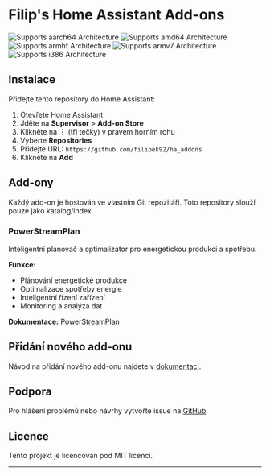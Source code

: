 # Filip's Home Assistant Add-ons

![Supports aarch64 Architecture][aarch64-shield]
![Supports amd64 Architecture][amd64-shield]
![Supports armhf Architecture][armhf-shield]
![Supports armv7 Architecture][armv7-shield]
![Supports i386 Architecture][i386-shield]

## Instalace

Přidejte tento repository do Home Assistant:

1. Otevřete Home Assistant
2. Jděte na **Supervisor** > **Add-on Store**
3. Klikněte na **⋮** (tři tečky) v pravém horním rohu
4. Vyberte **Repositories**
5. Přidejte URL: `https://github.com/filipek92/ha_addons`
6. Klikněte na **Add**

## Add-ony

Každý add-on je hostován ve vlastním Git repozitáři. Toto repository slouží pouze jako katalog/index.

### PowerStreamPlan

Inteligentní plánovač a optimalizátor pro energetickou produkci a spotřebu.

**Funkce:**
- Plánování energetické produkce
- Optimalizace spotřeby energie
- Inteligentní řízení zařízení
- Monitoring a analýza dat

**Dokumentace:** [PowerStreamPlan](https://github.com/filipek92/power-stream-plan)

## Přidání nového add-onu

Návod na přidání nového add-onu najdete v [dokumentaci](./docs/add-addon.md).

## Podpora

Pro hlášení problémů nebo návrhy vytvořte issue na [GitHub](https://github.com/filipek92/ha_addons/issues).

## Licence

Tento projekt je licencován pod MIT licencí.

---

[aarch64-shield]: https://img.shields.io/badge/aarch64-yes-green.svg
[amd64-shield]: https://img.shields.io/badge/amd64-yes-green.svg
[armhf-shield]: https://img.shields.io/badge/armhf-yes-green.svg
[armv7-shield]: https://img.shields.io/badge/armv7-yes-green.svg
[i386-shield]: https://img.shields.io/badge/i386-yes-green.svg